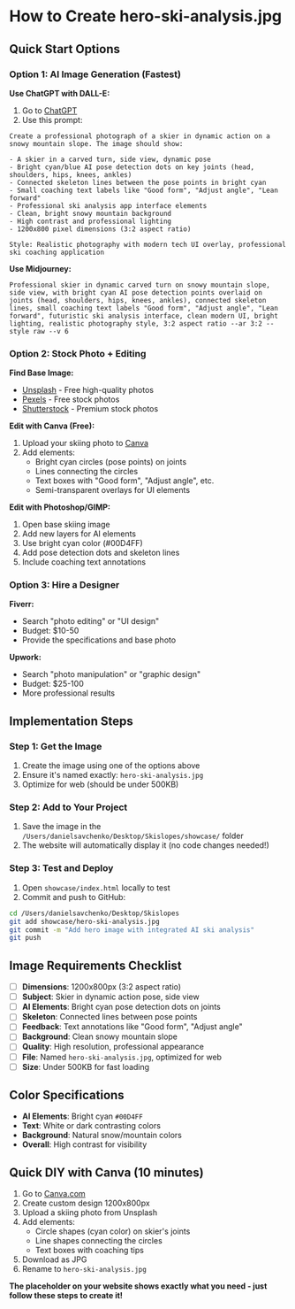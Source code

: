 # How to Create hero-ski-analysis.jpg

## Quick Start Options

### Option 1: AI Image Generation (Fastest)

**Use ChatGPT with DALL-E:**
1. Go to [ChatGPT](https://chat.openai.com/)
2. Use this prompt:
```
Create a professional photograph of a skier in dynamic action on a snowy mountain slope. The image should show:

- A skier in a carved turn, side view, dynamic pose
- Bright cyan/blue AI pose detection dots on key joints (head, shoulders, hips, knees, ankles)
- Connected skeleton lines between the pose points in bright cyan
- Small coaching text labels like "Good form", "Adjust angle", "Lean forward"
- Professional ski analysis app interface elements
- Clean, bright snowy mountain background
- High contrast and professional lighting
- 1200x800 pixel dimensions (3:2 aspect ratio)

Style: Realistic photography with modern tech UI overlay, professional ski coaching application
```

**Use Midjourney:**
```
Professional skier in dynamic carved turn on snowy mountain slope, side view, with bright cyan AI pose detection points overlaid on joints (head, shoulders, hips, knees, ankles), connected skeleton lines, small coaching text labels "Good form", "Adjust angle", "Lean forward", futuristic ski analysis interface, clean modern UI, bright lighting, realistic photography style, 3:2 aspect ratio --ar 3:2 --style raw --v 6
```

### Option 2: Stock Photo + Editing

**Find Base Image:**
- [Unsplash](https://unsplash.com/s/photos/skiing-action) - Free high-quality photos
- [Pexels](https://pexels.com/search/skiing/) - Free stock photos
- [Shutterstock](https://shutterstock.com) - Premium stock photos

**Edit with Canva (Free):**
1. Upload your skiing photo to [Canva](https://canva.com)
2. Add elements:
   - Bright cyan circles (pose points) on joints
   - Lines connecting the circles
   - Text boxes with "Good form", "Adjust angle", etc.
   - Semi-transparent overlays for UI elements

**Edit with Photoshop/GIMP:**
1. Open base skiing image
2. Add new layers for AI elements
3. Use bright cyan color (#00D4FF)
4. Add pose detection dots and skeleton lines
5. Include coaching text annotations

### Option 3: Hire a Designer

**Fiverr:**
- Search "photo editing" or "UI design"
- Budget: $10-50
- Provide the specifications and base photo

**Upwork:**
- Search "photo manipulation" or "graphic design"
- Budget: $25-100
- More professional results

## Implementation Steps

### Step 1: Get the Image
1. Create the image using one of the options above
2. Ensure it's named exactly: `hero-ski-analysis.jpg`
3. Optimize for web (should be under 500KB)

### Step 2: Add to Your Project
1. Save the image in the `/Users/danielsavchenko/Desktop/Skislopes/showcase/` folder
2. The website will automatically display it (no code changes needed!)

### Step 3: Test and Deploy
1. Open `showcase/index.html` locally to test
2. Commit and push to GitHub:
```bash
cd /Users/danielsavchenko/Desktop/Skislopes
git add showcase/hero-ski-analysis.jpg
git commit -m "Add hero image with integrated AI ski analysis"
git push
```

## Image Requirements Checklist

- [ ] **Dimensions**: 1200x800px (3:2 aspect ratio)
- [ ] **Subject**: Skier in dynamic action pose, side view
- [ ] **AI Elements**: Bright cyan pose detection dots on joints
- [ ] **Skeleton**: Connected lines between pose points
- [ ] **Feedback**: Text annotations like "Good form", "Adjust angle"
- [ ] **Background**: Clean snowy mountain slope
- [ ] **Quality**: High resolution, professional appearance
- [ ] **File**: Named `hero-ski-analysis.jpg`, optimized for web
- [ ] **Size**: Under 500KB for fast loading

## Color Specifications
- **AI Elements**: Bright cyan `#00D4FF`
- **Text**: White or dark contrasting colors
- **Background**: Natural snow/mountain colors
- **Overall**: High contrast for visibility

## Quick DIY with Canva (10 minutes)

1. Go to [Canva.com](https://canva.com)
2. Create custom design 1200x800px
3. Upload a skiing photo from Unsplash
4. Add elements:
   - Circle shapes (cyan color) on skier's joints
   - Line shapes connecting the circles
   - Text boxes with coaching tips
5. Download as JPG
6. Rename to `hero-ski-analysis.jpg`

**The placeholder on your website shows exactly what you need - just follow these steps to create it!**